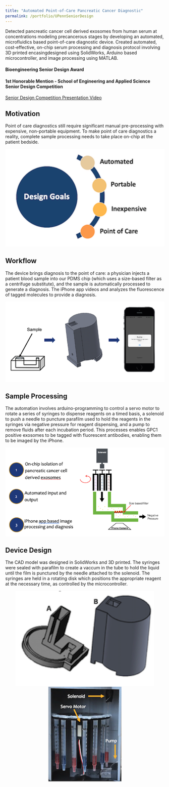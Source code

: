 ```yaml
---
title: "Automated Point-of-Care Pancreatic Cancer Diagnostic"
permalink: /portfolio/UPennSeniorDesign
---
```


Detected pancreatic cancer cell derived exosomes from human serum at concentrations modeling precancerous stages by developing an automated, microfluidics based point-of-care diagnostic device. Created automated, cost-effective, on-chip serum processing and diagnosis protocol involving 3D printed encasingdesigned using SolidWorks, Arduino based microcontroller, and image processing using MATLAB.          

#### Bioengineering Senior Design Award
#### 1st Honorable Mention - School of Engineering and Applied Science Senior Design Competition
[Senior Design Competition Presentation Video](https://www.youtube.com/watch?v=NbAuyVjuLLE&t=1s)

## Motivation
Point of care diagnostics still require significant manual pre-processing with expensive, non-portable equipment. To make point of care diagnostics a reality, complete sample processing needs to take place on-chip at the patient bedside. 
<div align="center">
  <img src='/images/seniorDesign/goals.png'>
</div>

## Workflow
The device brings diagnosis to the point of care: a physician injects a patient blood sample into our PDMS chip (which uses a size-based filter as a centrifuge substitute), and the sample is automatically processed to generate a diagnosis. The iPhone app videos and analyzes the fluorescence of tagged molecules to provide a diagnosis.
<div align="center">
  <img src='/images/seniorDesign/workflow.png'>
</div>

## Sample Processing
The automation involves arduino-programming to control a servo motor to rotate a series of syringes to dispense reagents on a timed basis, a solenoid to push a needle to puncture parafilm used to hold the reagents in the syringes via negative pressure for reagent dispensing, and a pump to remove fluids after each incubation period. This processes enables GPC1 positive exosomes to be tagged with fluorescent antibodies, enabling them to be imaged by the iPhone. 
<div align="center">
  <img src='/images/seniorDesign/process.png'>
</div>

## Device Design
The CAD model was designed in SolidWorks and 3D printed. The syringes were sealed with parafilm to create a vaccum in the tube to hold the liquid until the film is punctured by the needle attached to the solenoid. The syringes are held in a rotating disk which positions the appropriate reagent at the necessary time, as controlled by the microcontroller. 
<div align="center">
  <img src='/images/seniorDesign/cadModel.png'>   <img src='/images/seniorDesign/inside.png'>
</div>

